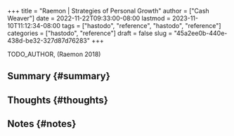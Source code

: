 +++
title = "Raemon | Strategies of Personal Growth"
author = ["Cash Weaver"]
date = 2022-11-22T09:33:00-08:00
lastmod = 2023-11-10T11:12:34-08:00
tags = ["hastodo", "reference", "hastodo", "reference"]
categories = ["hastodo", "reference"]
draft = false
slug = "45a2ee0b-440e-438d-be32-327d87d76283"
+++

TODO_AUTHOR, (Raemon 2018)


## Summary {#summary}


## Thoughts {#thoughts}


## Notes {#notes}

